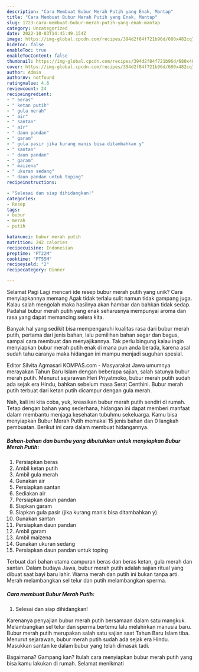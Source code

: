 ```yaml
---
description: "Cara Membuat Bubur Merah Putih yang Enak, Mantap"
title: "Cara Membuat Bubur Merah Putih yang Enak, Mantap"
slug: 1723-cara-membuat-bubur-merah-putih-yang-enak-mantap
category: Uncategorized
date: 2022-10-03T14:45:49.154Z
image: https://img-global.cpcdn.com/recipes/394d2f84f721b96d/680x482cq70/bubur-merah-putih-foto-resep-utama.jpg
hideToc: false
enableToc: true
enableTocContent: false
thumbnail: https://img-global.cpcdn.com/recipes/394d2f84f721b96d/680x482cq70/bubur-merah-putih-foto-resep-utama.jpg
cover: https://img-global.cpcdn.com/recipes/394d2f84f721b96d/680x482cq70/bubur-merah-putih-foto-resep-utama.jpg
author: Admin
authorAv: notfound
ratingvalue: 4.6
reviewcount: 24
recipeingredient:
- " beras"
- " ketan putih"
- " gula merah"
- " air"
- " santan"
- " air"
- " daun pandan"
- " garam"
- " gula pasir jika kurang manis bisa ditambahkan y"
- " santan"
- " daun pandan"
- " garam"
- " maizena"
- " ukuran sedang"
- " daun pandan untuk toping"
recipeinstructions:

- "Selesai dan siap dihidangkan!"
categories:
- Resep
tags:
- bubur
- merah
- putih

katakunci: bubur merah putih 
nutrition: 242 calories
recipecuisine: Indonesian
preptime: "PT22M"
cooktime: "PT55M"
recipeyield: "2"
recipecategory: Dinner

---
```



Selamat Pagi Lagi mencari ide resep bubur merah putih yang unik? Cara menyiapkannya memang Agak tidak terlalu sulit namun tidak gampang juga. Kalau salah mengolah maka hasilnya akan hambar dan bahkan tidak sedap. Padahal bubur merah putih yang enak seharusnya mempunyai aroma dan rasa yang dapat memancing selera kita.


Banyak hal yang sedikit bisa mempengaruhi kualitas rasa dari bubur merah putih, pertama dari jenis bahan, lalu pemilihan bahan segar dan bagus, sampai cara membuat dan menyajikannya. Tak perlu bingung kalau ingin menyiapkan bubur merah putih enak di mana pun anda berada, karena asal sudah tahu caranya maka hidangan ini mampu menjadi suguhan spesial.

Editor Silvita Agmasari KOMPAS.com - Masyarakat Jawa umumnya merayakan Tahun Baru Islam dengan beberapa sajian, salah satunya bubur merah putih. Menurut sejarawan Heri Priyatmoko, bubur merah putih sudah ada sejak era Hindu, bahkan sebelum masa Serat Centhini. Bubur merah putih terbuat dari ketan putih dicampur dengan gula merah.


Nah, kali ini kita coba, yuk, kreasikan bubur merah putih sendiri di rumah. Tetap dengan bahan yang sederhana, hidangan ini dapat memberi manfaat dalam membantu menjaga kesehatan tubuhmu sekeluarga. Kamu bisa menyiapkan Bubur Merah Putih memakai 15 jenis bahan dan 0 langkah pembuatan. Berikut ini cara dalam membuat hidangannya.

<!--inarticleads1-->

##### Bahan-bahan dan bumbu yang dibutuhkan untuk menyiapkan Bubur Merah Putih:

1. Persiapkan  beras
1. Ambil  ketan putih
1. Ambil  gula merah
1. Gunakan  air
1. Persiapkan  santan
1. Sediakan  air
1. Persiapkan  daun pandan
1. Siapkan  garam
1. Siapkan  gula pasir (jika kurang manis bisa ditambahkan y)
1. Gunakan  santan
1. Persiapkan  daun pandan
1. Ambil  garam
1. Ambil  maizena
1. Gunakan  ukuran sedang
1. Persiapkan  daun pandan untuk toping


Terbuat dari bahan utama campuran beras dan beras ketan, gula merah dan santan. Dalam budaya Jawa, bubur merah putih adalah sajian ritual yang dibuat saat bayi baru lahir. Warna merah dan putih ini bukan tanpa arti. Merah melambangkan sel telur dan putih melambangkan sperma. 

<!--inarticleads2-->

##### Cara membuat Bubur Merah Putih:


1. Selesai dan siap dihidangkan!

Karenanya penyajian bubur merah putih bersamaan dalam satu mangkuk. Melambangkan sel telur dan sperma bertemu lalu melahirkan manusia baru. Bubur merah putih merupakan salah satu sajian saat Tahun Baru Islam tiba. Menurut sejarawan, bubur merah putih sudah ada sejak era Hindu. Masukkan santan ke dalam bubur yang telah dimasak tadi. 

Bagaimana? Gampang kan? Itulah cara menyiapkan bubur merah putih yang bisa kamu lakukan di rumah. Selamat menikmati
